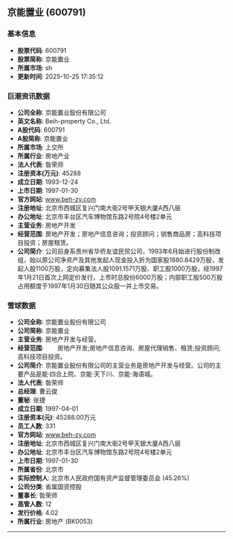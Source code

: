 ## 京能置业 (600791)

### 基本信息

- **股票代码**: 600791
- **股票简称**: 京能置业
- **所属市场**: sh
- **更新时间**: 2025-10-25 17:35:12

### 巨潮资讯数据

- **公司全称**: 京能置业股份有限公司
- **英文名称**: Beih-property Co., Ltd.
- **A股代码**: 600791
- **A股简称**: 京能置业
- **所属市场**: 上交所
- **所属行业**: 房地产业
- **法人代表**: 昝荣师
- **注册资本(万元)**: 45288
- **成立日期**: 1993-12-24
- **上市日期**: 1997-01-30
- **官方网站**: www.beh-zy.com
- **注册地址**: 北京市西城区复兴门南大街2号甲天银大厦A西八层
- **办公地址**: 北京市丰台区汽车博物馆东路2号院4号楼2单元
- **主营业务**: 房地产开发
- **经营范围**: 房地产开发；房地产信息咨询；投资顾问；销售商品房；高科技项目投资；房屋租赁。
- **公司简介**: 公司前身系贵州省华侨友谊民贸公司，1993年6月始进行股份制改组，始以原公司净资产及其他发起人现金投入折为国家股1880.8429万股，发起人股1100万股，定向募集法人股1091.1571万股、职工股1000万股，经1997年1月21日首次上网定价发行，上市时总股份6000万股；内部职工股500万股占用额度于1997年1月30日随其公众股一并上市交易。

### 雪球数据

- **公司全称**: 京能置业股份有限公司
- **公司简称**: 京能置业
- **主营业务**: 房地产开发与经营。
- **经营范围**: 　　房地产开发;房地产信息咨询、房屋代理销售、租赁;投资顾问;高科技项目投资。
- **公司简介**: 京能置业股份有限公司的主营业务是房地产开发与经营。公司的主要产品是能·四合上院、京能·天下川、京能·海语城。
- **法人代表**: 昝荣师
- **总经理**: 曹云俊
- **董秘**: 张捷
- **成立日期**: 1997-04-01
- **注册资本(元)**: 45288.00万元
- **员工人数**: 331
- **官方网站**: www.beh-zy.com
- **注册地址**: 北京市西城区复兴门南大街2号甲天银大厦A西八层
- **办公地址**: 北京市丰台区汽车博物馆东路2号院4号楼2单元
- **上市日期**: 1997-01-30
- **所属省份**: 北京市
- **实际控制人**: 北京市人民政府国有资产监督管理委员会 (45.26%)
- **公司分类**: 省属国资控股
- **董事长**: 昝荣师
- **高管人数**: 12
- **发行价格**: 4.02
- **所属行业**: 房地产 (BK0053)

---